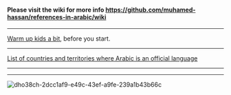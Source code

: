 #### Please visit the wiki for more info https://github.com/muhamed-hassan/references-in-arabic/wiki

***

[Warm up kids a bit](https://www.youtube.com/watch?v=OQs8g1DN55o&pp=ygUm2KfYutmG2YrYqSDYp9i32YHYp9mEINin2YTYp9io2KzYr9mK2Kk%3D), before you start.

***

[List of countries and territories where Arabic is an official language](https://en.wikipedia.org/wiki/List_of_countries_and_territories_where_Arabic_is_an_official_language)

***
***

![dho38ch-2dcc1af9-e49c-43ef-a9fe-239a1b43b66c](https://github.com/user-attachments/assets/3eecc2f4-306a-403a-982a-43535e85a814)

